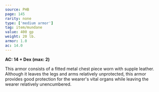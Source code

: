 ```yaml
---
source: PHB
page: 145
rarity: none
type: ['medium armor']
tag: item/mundane
value: 400 gp
weight: 20 lb.
armor: 1.0
ac: 14.0
---
```


**AC: 14 + Dex (max: 2)**

This armor consists of a fitted metal chest piece worn with supple leather. Although it leaves the legs and arms relatively unprotected, this armor provides good protection for the wearer's vital organs while leaving the wearer relatively unencumbered.

